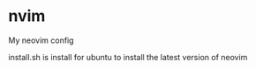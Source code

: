 # nvim
My neovim config

install.sh is install for ubuntu to install the latest version of neovim  
